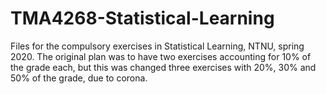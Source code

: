 # TMA4268-Statistical-Learning

Files for the compulsory exercises in Statistical Learning, NTNU, spring 2020. The original plan was to have two exercises accounting for 10% of the grade each, but this was changed three exercises with 20%, 30% and 50% of the grade, due to corona. 

